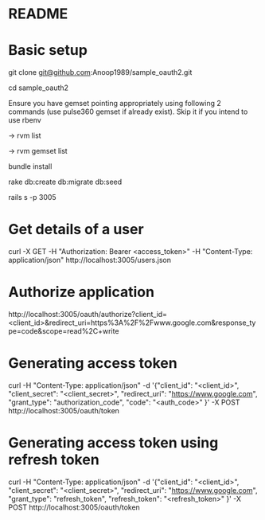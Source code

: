 # README

# Basic setup
git clone git@github.com:Anoop1989/sample_oauth2.git

cd sample_oauth2

Ensure you have gemset pointing appropriately using following 2 commands (use pulse360 gemset if already exist). Skip it if you intend to use rbenv

-> rvm list

-> rvm gemset list

bundle install

rake db:create db:migrate db:seed

rails s -p 3005

# Get details of a user
curl -X GET -H "Authorization: Bearer <access_token>" -H "Content-Type: application/json" http://localhost:3005/users.json

# Authorize application
http://localhost:3005/oauth/authorize?client_id=<client_id>&redirect_uri=https%3A%2F%2Fwww.google.com&response_type=code&scope=read%2C+write

# Generating access token
curl -H "Content-Type: application/json" -d '{"client_id": "<client_id>", "client_secret": "<client_secret>", "redirect_uri": "https://www.google.com", "grant_type": "authorization_code", "code": "<auth_code>" }' -X POST http://localhost:3005/oauth/token

# Generating access token using refresh token
curl -H "Content-Type: application/json" -d '{"client_id": "<client_id>", "client_secret": "<client_secret>", "redirect_uri": "https://www.google.com", "grant_type": "refresh_token", "refresh_token": "<refresh_token>" }' -X POST http://localhost:3005/oauth/token
